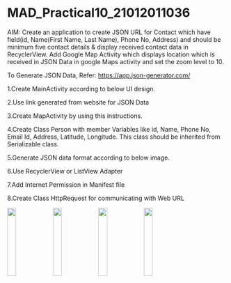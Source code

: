 # MAD_Practical10_21012011036
AIM: Create an application to create JSON URL for Contact which have field(id, Name(First Name, Last Name), Phone No, Address) and should be minimum five contact details & display received contact data in RecyclerView. Add Google Map Activity which displays location which is received in JSON Data in google Maps activity and set the zoom level to 10.

To Generate JSON Data, Refer: https://app.json-generator.com/

1.Create MainActivity according to below UI design.

2.Use link generated from website for JSON Data

3.Create MapActivity by using this instructions.

4.Create Class Person with member Variables like id, Name, Phone No, Email Id, Address, Latitude, Longitude. This class should be inherited from Serializable class.

5.Generate JSON data format according to below image.

6.Use RecyclerView or ListView Adapter

7.Add Internet Permission in  Manifest file

8.Create Class HttpRequest for communicating with Web URL

<img src="https://github.com/Krishna7249/MAD_Practical10_21012011036/assets/98690735/3823fcb5-4fa6-4ae5-8990-97bf26d83d45" width=20% height=20%>
<img src="https://github.com/Krishna7249/MAD_Practical10_21012011036/assets/98690735/f5ad4fa2-460c-4c8a-bdf7-fa7fe248a867" width=20% height=20%>
<img src="https://github.com/Krishna7249/MAD_Practical10_21012011036/assets/98690735/e4471642-0ab8-4cf6-87a9-0144ea13ef8b" width=20% height=20%>
<img src="https://github.com/Krishna7249/MAD_Practical10_21012011036/assets/98690735/51a6e9a0-b017-4dfc-b0fd-d80160faefa6" width=20% height=20%>
